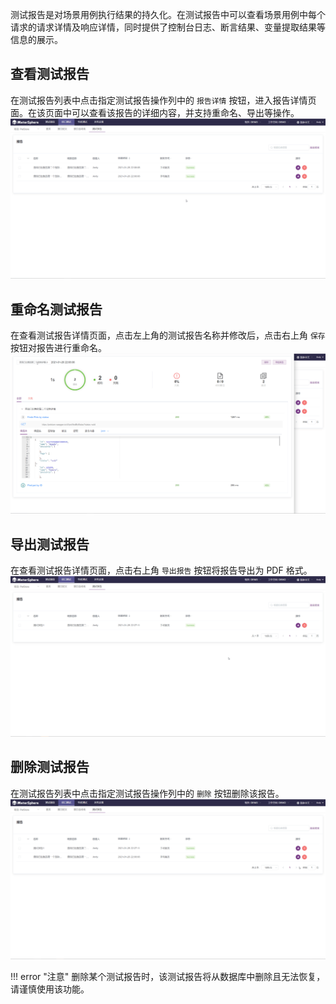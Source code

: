 测试报告是对场景用例执行结果的持久化。在测试报告中可以查看场景用例中每个请求的请求详情及响应详情，同时提供了控制台日志、断言结果、变量提取结果等信息的展示。

## 查看测试报告
在测试报告列表中点击指定测试报告操作列中的 `报告详情` 按钮，进入报告详情页面。在该页面中可以查看该报告的详细内容，并支持重命名、导出等操作。
![!查看测试报告](../../img/api/查看测试报告.gif)

## 重命名测试报告
在查看测试报告详情页面，点击左上角的测试报告名称并修改后，点击右上角 `保存` 按钮对报告进行重命名。
![!重命名测试报告](../../img/api/重命名测试报告.gif)

## 导出测试报告
在查看测试报告详情页面，点击右上角 `导出报告` 按钮将报告导出为 PDF 格式。
![!导出测试报告](../../img/api/导出测试报告.gif)

## 删除测试报告
在测试报告列表中点击指定测试报告操作列中的 `删除` 按钮删除该报告。
![!删除测试报告](../../img/api/删除测试报告.gif)

!!! error "注意"
    删除某个测试报告时，该测试报告将从数据库中删除且无法恢复，请谨慎使用该功能。
